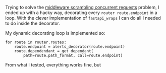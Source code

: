 Trying to solve the [middleware scrambling concurrent requests](https://stackoverflow.com/questions/75706159/async-warnings-generation-and-catching-inside-starlette-middleware-using-fastapi) problem, I ended up with a hacky way, decorating every `router route.endpoint` in a loop. With the clever implementation of `fastapi_wraps` I can do all I needed to do inside the decorator.

My dynamic decorating loop is implemented so:

```
for route in router.routes:
    route.endpoint = alerts_decorator(route.endpoint)
    route.dependendant = get_dependant(
        path=route.path_format, call=route.endpoint)
```

From what I tested, everything works fine, but
